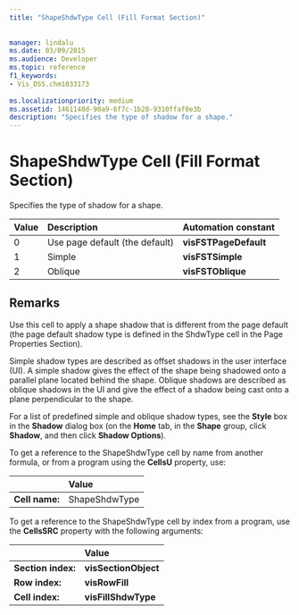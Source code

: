 ```yaml
---
title: "ShapeShdwType Cell (Fill Format Section)"
 
 
manager: lindalu
ms.date: 03/09/2015
ms.audience: Developer
ms.topic: reference
f1_keywords:
- Vis_DSS.chm1033173
 
ms.localizationpriority: medium
ms.assetid: 1461148d-90a9-6f7c-1b28-9310ffaf0e3b
description: "Specifies the type of shadow for a shape."
---
```


# ShapeShdwType Cell (Fill Format Section)

Specifies the type of shadow for a shape. 
  
|**Value**|**Description**|**Automation constant**|
|:-----|:-----|:-----|
|0  <br/> |Use page default (the default)  <br/> |**visFSTPageDefault** <br/> |
|1  <br/> |Simple  <br/> |**visFSTSimple** <br/> |
|2  <br/> |Oblique  <br/> |**visFSTOblique** <br/> |
   
## Remarks

Use this cell to apply a shape shadow that is different from the page default (the page default shadow type is defined in the ShdwType cell in the Page Properties Section).
  
Simple shadow types are described as offset shadows in the user interface (UI). A simple shadow gives the effect of the shape being shadowed onto a parallel plane located behind the shape. Oblique shadows are described as oblique shadows in the UI and give the effect of a shadow being cast onto a plane perpendicular to the shape. 
  
For a list of predefined simple and oblique shadow types, see the **Style** box in the **Shadow** dialog box (on the **Home** tab, in the **Shape** group, click **Shadow**, and then click **Shadow Options**).
  
To get a reference to the ShapeShdwType cell by name from another formula, or from a program using the **CellsU** property, use: 
  
||Value |
|:-----|:-----|
|**Cell name:**  <br/> |ShapeShdwType  <br/> |
   
To get a reference to the ShapeShdwType cell by index from a program, use the **CellsSRC** property with the following arguments: 
  
||Value |
|:-----|:-----|
|**Section index:**  <br/> |**visSectionObject** <br/> |
|**Row index:**  <br/> |**visRowFill** <br/> |
|**Cell index:**  <br/> |**visFillShdwType** <br/> |
   

